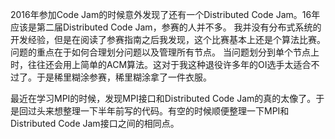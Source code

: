 2016年参加Code Jam的时候意外发现了还有一个Distributed Code Jam。16年应该是第二届Distributed Code Jam，参赛的人并不多。
我并没有分布式系统的开发经验，但是在阅读了参赛指南之后我发现，这个比赛基本上还是个算法比赛。问题的重点在于如何合理划分问题以及管理所有节点。
当问题划分到单个节点上时，往往还会用上简单的ACM算法。这对于我这种退役许多年的OI选手太适合不过了。于是稀里糊涂参赛，稀里糊涂拿了一件衣服。

最近在学习MPI的时候，发现MPI接口和Distributed Code Jam的真的太像了。于是回过头来想整理一下半年前写的代码。有空的时候顺便整理一下MPI和
Distributed Code Jam接口之间的相同点。